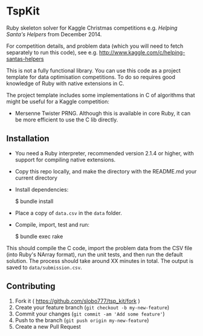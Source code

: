 # TspKit

Ruby skeleton solver for Kaggle Christmas competitions e.g. *Helping Santa's Helpers*
from December 2014.

For competition details, and problem data (which you will need to fetch separately to run this code),
see e.g. http://www.kaggle.com/c/helping-santas-helpers

This is not a fully functional library. You can use this code as a project template for data optimisation
competitions. To do so requires good knowledge of Ruby with native extensions in C.

The project template includes some implementations in C of algorithms that might be useful for a
Kaggle competition:

 * Mersenne Twister PRNG. Although this is available in core Ruby, it can be more efficient to use the C lib directly.

## Installation

 * You need a Ruby interpreter, recommended version 2.1.4 or higher, with support for compiling native extensions.

 * Copy this repo locally, and make the directory with the README.md your current directory

 * Install dependencies:


    $ bundle install


 * Place a copy of ```data.csv``` in the ```data``` folder.

 * Compile, import, test and run:


    $ bundle exec rake


This should compile the C code, import the problem data from the CSV file (into Ruby's NArray
format), run the unit tests, and then run the default solution. The process should take
around XX minutes in total. The output is saved to ```data/submission.csv```.


## Contributing

1. Fork it ( https://github.com/slobo777/tsp_kit/fork )
2. Create your feature branch (`git checkout -b my-new-feature`)
3. Commit your changes (`git commit -am 'Add some feature'`)
4. Push to the branch (`git push origin my-new-feature`)
5. Create a new Pull Request
